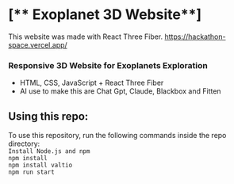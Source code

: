 # [** Exoplanet 3D Website**]
This website was made with React Three Fiber.
https://hackathon-space.vercel.app/

### Responsive 3D Website for Exoplanets Exploration

- HTML, CSS, JavaScript + React Three Fiber 
- AI use to make this are Chat Gpt, Claude, Blackbox and Fitten

## Using this repo:
To use this repository, run the following commands inside the repo directory: \
`Install Node.js and npm` \
`npm install` \
`npm install valtio ` \
`npm run start` 
